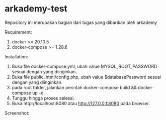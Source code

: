 # arkademy-test
Repository ini merupakan bagian dari tugas yang dibarikan oleh arkademy

Requirement:
1. docker >= 20.10.5
2. docker-compose >= 1.28.6

Installation:
1. Buka file docker-compose.yml, ubah value MYSQL_ROOT_PASSWORD sesuai dengan yang diinginkan. 
2. Buka file public_html/config.php, ubah value $databasePassword sesuai dengan yang diinginkan.
3. pada root folder, jalankan perintah docker-compose build && docker-compose up -d.
4. Tunggu hingga proses selesai.
5. Buka http://localhost:8080 atau http://127.0.0.1:8080 pada browser.

Screenshot: